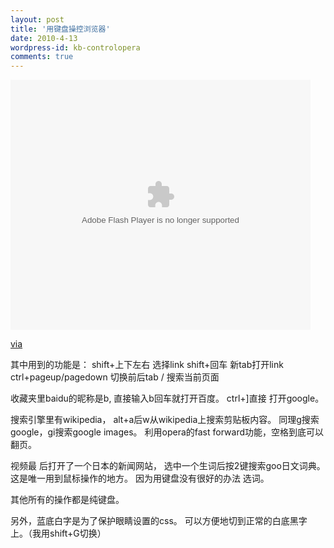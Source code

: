 ```yaml
---
layout: post
title: '用键盘操控浏览器'
date: 2010-4-13
wordpress-id: kb-controlopera
comments: true
---
```

<object classid="clsid:d27cdb6e-ae6d-11cf-96b8-444553540000" width="480" height="400" codebase="http://download.macromedia.com/pub/shockwave/cabs/flash/swflash.cab#version=6,0,40,0"><param name="align" value="middle" /><param name="src" value="http://player.youku.com/player.php/sid/XMTY0NzQwMDcy/v.swf" /><param name="quality" value="high" /><embed type="application/x-shockwave-flash" width="480" height="400" src="http://player.youku.com/player.php/sid/XMTY0NzQwMDcy/v.swf" quality="high" align="middle"></embed></object>

<a href="http://www.newsmth.net/bbscon.php?bid=99&amp;id=1658434">via </a>

其中用到的功能是：
shift+上下左右 选择link
shift+回车 新tab打开link
ctrl+pageup/pagedown  切换前后tab
/ 搜索当前页面

收藏夹里baidu的昵称是b,
直接输入b回车就打开百度。
ctrl+]直接 打开google。

搜索引擎里有wikipedia，
alt+a后w从wikipedia上搜索剪贴板内容。
同理g搜索 google，gi搜索google images。
利用opera的fast forward功能，空格到底可以翻页。

视频最 后打开了一个日本的新闻网站，
选中一个生词后按2键搜索goo日文词典。
这是唯一用到鼠标操作的地方。
因为用键盘没有很好的办法 选词。

其他所有的操作都是纯键盘。

另外，蓝底白字是为了保护眼睛设置的css。
可以方便地切到正常的白底黑字 上。（我用shift+G切换）
